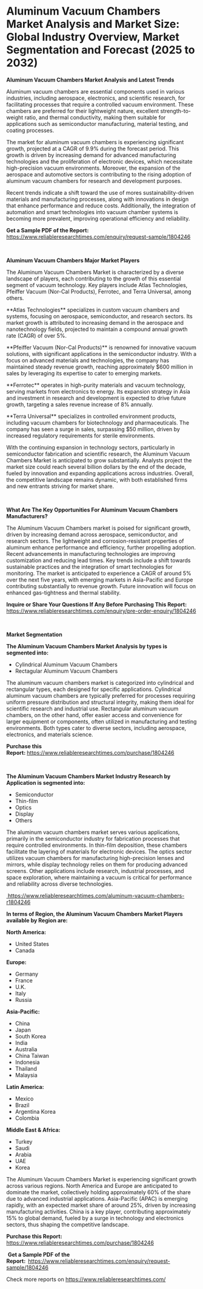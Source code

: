 <p><h1>Aluminum Vacuum Chambers Market Analysis and Market Size: Global Industry Overview, Market Segmentation and Forecast (2025 to 2032)</h1></p><p><strong>Aluminum Vacuum Chambers Market Analysis and Latest Trends</strong></p>
<p><p>Aluminum vacuum chambers are essential components used in various industries, including aerospace, electronics, and scientific research, for facilitating processes that require a controlled vacuum environment. These chambers are preferred for their lightweight nature, excellent strength-to-weight ratio, and thermal conductivity, making them suitable for applications such as semiconductor manufacturing, material testing, and coating processes.</p><p>The market for aluminum vacuum chambers is experiencing significant growth, projected at a CAGR of 9.9% during the forecast period. This growth is driven by increasing demand for advanced manufacturing technologies and the proliferation of electronic devices, which necessitate high-precision vacuum environments. Moreover, the expansion of the aerospace and automotive sectors is contributing to the rising adoption of aluminum vacuum chambers for research and development purposes. </p><p>Recent trends indicate a shift toward the use of mores sustainability-driven materials and manufacturing processes, along with innovations in design that enhance performance and reduce costs. Additionally, the integration of automation and smart technologies into vacuum chamber systems is becoming more prevalent, improving operational efficiency and reliability.</p></p>
<p><strong>Get a Sample PDF of the Report:&nbsp;</strong> <a href="https://www.reliableresearchtimes.com/enquiry/request-sample/1804246?utm_campaign=2284&utm_medium=2&utm_source=Github&utm_content=ia&utm_term=19022025&utm_id=aluminum-vacuum-chambers">https://www.reliableresearchtimes.com/enquiry/request-sample/1804246</a></p>
<p>&nbsp;</p>
<p><strong>Aluminum Vacuum Chambers Major Market Players</strong></p>
<p><p>The Aluminum Vacuum Chambers Market is characterized by a diverse landscape of players, each contributing to the growth of this essential segment of vacuum technology. Key players include Atlas Technologies, Pfeiffer Vacuum (Nor-Cal Products), Ferrotec, and Terra Universal, among others.</p><p>**Atlas Technologies** specializes in custom vacuum chambers and systems, focusing on aerospace, semiconductor, and research sectors. Its market growth is attributed to increasing demand in the aerospace and nanotechnology fields, projected to maintain a compound annual growth rate (CAGR) of over 5%.</p><p>**Pfeiffer Vacuum (Nor-Cal Products)** is renowned for innovative vacuum solutions, with significant applications in the semiconductor industry. With a focus on advanced materials and technologies, the company has maintained steady revenue growth, reaching approximately $600 million in sales by leveraging its expertise to cater to emerging markets.</p><p>**Ferrotec** operates in high-purity materials and vacuum technology, serving markets from electronics to energy. Its expansion strategy in Asia and investment in research and development is expected to drive future growth, targeting a sales revenue increase of 8% annually.</p><p>**Terra Universal** specializes in controlled environment products, including vacuum chambers for biotechnology and pharmaceuticals. The company has seen a surge in sales, surpassing $50 million, driven by increased regulatory requirements for sterile environments.</p><p>With the continuing expansion in technology sectors, particularly in semiconductor fabrication and scientific research, the Aluminum Vacuum Chambers Market is anticipated to grow substantially. Analysts project the market size could reach several billion dollars by the end of the decade, fueled by innovation and expanding applications across industries. Overall, the competitive landscape remains dynamic, with both established firms and new entrants striving for market share.</p></p>
<p>&nbsp;</p>
<p><strong>What Are The Key Opportunities For Aluminum Vacuum Chambers Manufacturers?</strong></p>
<p><p>The Aluminum Vacuum Chambers market is poised for significant growth, driven by increasing demand across aerospace, semiconductor, and research sectors. The lightweight and corrosion-resistant properties of aluminum enhance performance and efficiency, further propelling adoption. Recent advancements in manufacturing technologies are improving customization and reducing lead times. Key trends include a shift towards sustainable practices and the integration of smart technologies for monitoring. The market is anticipated to experience a CAGR of around 5% over the next five years, with emerging markets in Asia-Pacific and Europe contributing substantially to revenue growth. Future innovation will focus on enhanced gas-tightness and thermal stability.</p></p>
<p><strong>Inquire or Share Your Questions If Any Before Purchasing This Report:</strong> <a href="https://www.reliableresearchtimes.com/enquiry/pre-order-enquiry/1804246?utm_campaign=2284&utm_medium=2&utm_source=Github&utm_content=ia&utm_term=19022025&utm_id=aluminum-vacuum-chambers">https://www.reliableresearchtimes.com/enquiry/pre-order-enquiry/1804246</a></p>
<p>&nbsp;</p>
<p><strong>Market Segmentation</strong></p>
<p><strong>The Aluminum Vacuum Chambers Market Analysis by types is segmented into:</strong></p>
<p><ul><li>Cylindrical Aluminum Vacuum Chambers</li><li>Rectagular Aluminum Vacuum Chambers</li></ul></p>
<p><p>The aluminum vacuum chambers market is categorized into cylindrical and rectangular types, each designed for specific applications. Cylindrical aluminum vacuum chambers are typically preferred for processes requiring uniform pressure distribution and structural integrity, making them ideal for scientific research and industrial use. Rectangular aluminum vacuum chambers, on the other hand, offer easier access and convenience for larger equipment or components, often utilized in manufacturing and testing environments. Both types cater to diverse sectors, including aerospace, electronics, and materials science.</p></p>
<p><strong>Purchase this Report:&nbsp;</strong><a href="https://www.reliableresearchtimes.com/purchase/1804246?utm_campaign=2284&utm_medium=2&utm_source=Github&utm_content=ia&utm_term=19022025&utm_id=aluminum-vacuum-chambers">https://www.reliableresearchtimes.com/purchase/1804246</a></p>
<p>&nbsp;</p>
<p><strong>The Aluminum Vacuum Chambers Market Industry Research by Application is segmented into:</strong></p>
<p><ul><li>Semiconductor</li><li>Thin-film</li><li>Optics</li><li>Display</li><li>Others</li></ul></p>
<p><p>The aluminum vacuum chambers market serves various applications, primarily in the semiconductor industry for fabrication processes that require controlled environments. In thin-film deposition, these chambers facilitate the layering of materials for electronic devices. The optics sector utilizes vacuum chambers for manufacturing high-precision lenses and mirrors, while display technology relies on them for producing advanced screens. Other applications include research, industrial processes, and space exploration, where maintaining a vacuum is critical for performance and reliability across diverse technologies.</p></p>
<p><a href="https://www.reliableresearchtimes.com/aluminum-vacuum-chambers-r1804246?utm_campaign=2284&utm_medium=2&utm_source=Github&utm_content=ia&utm_term=19022025&utm_id=aluminum-vacuum-chambers">&nbsp;https://www.reliableresearchtimes.com/aluminum-vacuum-chambers-r1804246</a></p>
<p><strong>In terms of Region, the Aluminum Vacuum Chambers Market Players available by Region are:</strong></p>
<p>
    <p> <strong> North America: </strong>
        <ul>
            <li>United States</li>
            <li>Canada</li>
        </ul>
        </p> 
    <p> <strong> Europe: </strong>
        <ul>
            <li>Germany</li>
            <li>France</li>
            <li>U.K.</li>
            <li>Italy</li>
            <li>Russia</li>
        </ul>
        </p> 
    <p> <strong> Asia-Pacific: </strong>
        <ul>
            <li>China</li>
            <li>Japan</li>
            <li>South Korea</li>
            <li>India</li>
            <li>Australia</li>
            <li>China Taiwan</li>
            <li>Indonesia</li>
            <li>Thailand</li>
            <li>Malaysia</li>
        </ul>
        </p> 
    <p> <strong> Latin America: </strong>
        <ul>
            <li>Mexico</li>
            <li>Brazil</li>
            <li>Argentina Korea</li>
            <li>Colombia</li>
        </ul>
        </p> 
    <p> <strong> Middle East & Africa: </strong>
        <ul>
            <li>Turkey</li>
            <li>Saudi</li>
            <li>Arabia</li>
            <li>UAE</li>
            <li>Korea</li>
        </ul>
    </p>
    </p>
<p><p>The Aluminum Vacuum Chambers Market is experiencing significant growth across various regions. North America and Europe are anticipated to dominate the market, collectively holding approximately 60% of the share due to advanced industrial applications. Asia-Pacific (APAC) is emerging rapidly, with an expected market share of around 25%, driven by increasing manufacturing activities. China is a key player, contributing approximately 15% to global demand, fueled by a surge in technology and electronics sectors, thus shaping the competitive landscape.</p></p>
<p><strong>Purchase this Report: </strong><a href="https://www.reliableresearchtimes.com/purchase/1804246?utm_campaign=2284&utm_medium=2&utm_source=Github&utm_content=ia&utm_term=19022025&utm_id=aluminum-vacuum-chambers">https://www.reliableresearchtimes.com/purchase/1804246</a></p>
<p>&nbsp;<strong>Get a Sample PDF of the Report:&nbsp;&nbsp;</strong><a href="https://www.reliableresearchtimes.com/enquiry/request-sample/1804246?utm_campaign=2284&utm_medium=2&utm_source=Github&utm_content=ia&utm_term=19022025&utm_id=aluminum-vacuum-chambers">https://www.reliableresearchtimes.com/enquiry/request-sample/1804246</a></p>
<p><strong></strong></p>
<p>Check more reports on <a href="https://www.reliableresearchtimes.com/?utm_campaign=2284&utm_medium=2&utm_source=Github&utm_content=ia&utm_term=19022025&utm_id=aluminum-vacuum-chambers">https://www.reliableresearchtimes.com/</a></p>